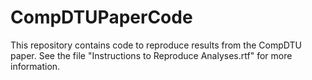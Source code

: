 # CompDTUPaperCode
This repository contains code to reproduce results from the CompDTU paper.  See the file "Instructions to Reproduce Analyses.rtf" for more information.
